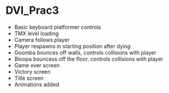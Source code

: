 # DVI_Prac3

- Basic keyboard platformer controls
- TMX level loading
- Camera follows player
- Player respawns in starting position after dying
- Goomba bounces off walls, controls collisions with player
- Bloopa bouncess off the floor, controls collisions with player
- Game over screen
- Victory screen
- Title screen
- Animations added
